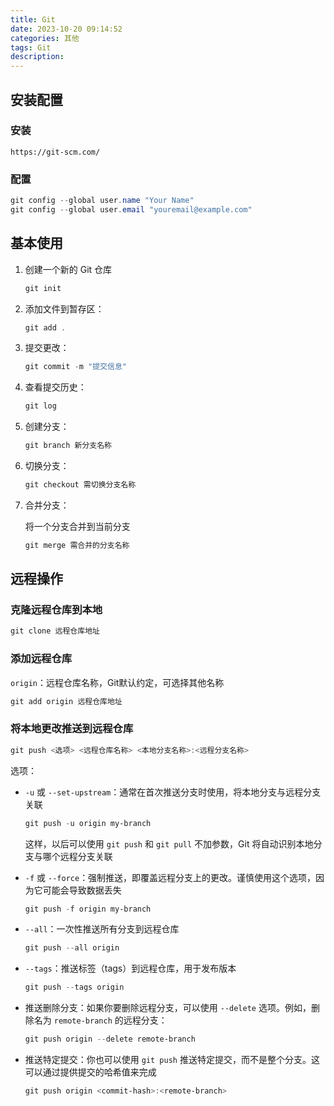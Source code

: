 ```yaml
---
title: Git
date: 2023-10-20 09:14:52
categories: 其他
tags: Git 
description: 
---
```


## 安装配置

### 安装

`https://git-scm.com/`

### 配置

```powershell
git config --global user.name "Your Name"
git config --global user.email "youremail@example.com"
```

## 基本使用

1. 创建一个新的 Git 仓库

   ```powershell
   git init
   ```

2. 添加文件到暂存区：

   ```powershell
   git add .
   ```

3. 提交更改：

   ```powershell
   git commit -m "提交信息"
   ```

4. 查看提交历史：

   ```powershell
   git log
   ```

5. 创建分支：

   ```powershell
   git branch 新分支名称
   ```

6. 切换分支：

   ```powershell
   git checkout 需切换分支名称
   ```

7. 合并分支：

   将一个分支合并到当前分支

   ```powershell
   git merge 需合并的分支名称    
   ```

## 远程操作

### 克隆远程仓库到本地

```powershell
git clone 远程仓库地址
```

### 添加远程仓库

`origin`：远程仓库名称，Git默认约定，可选择其他名称

```powershell
git add origin 远程仓库地址
```

### 将本地更改推送到远程仓库

```powershell
git push <选项> <远程仓库名称> <本地分支名称>:<远程分支名称>
```

选项：

* `-u` 或 `--set-upstream`：通常在首次推送分支时使用，将本地分支与远程分支关联

  ```powershell
  git push -u origin my-branch
  ```

  这样，以后可以使用 `git push` 和 `git pull` 不加参数，Git 将自动识别本地分支与哪个远程分支关联

* `-f` 或 `--force`：强制推送，即覆盖远程分支上的更改。谨慎使用这个选项，因为它可能会导致数据丢失

  ```powershell
  git push -f origin my-branch
  ```

* `--all`：一次性推送所有分支到远程仓库

  ```powershell
  git push --all origin
  ```

* `--tags`：推送标签（tags）到远程仓库，用于发布版本

  ```powershell
  git push --tags origin
  ```

* 推送删除分支：如果你要删除远程分支，可以使用 `--delete` 选项。例如，删除名为 `remote-branch` 的远程分支：

  ```powershell
  git push origin --delete remote-branch
  ```

* 推送特定提交：你也可以使用 `git push` 推送特定提交，而不是整个分支。这可以通过提供提交的哈希值来完成

  ```powershell
  git push origin <commit-hash>:<remote-branch>
  ```

  
